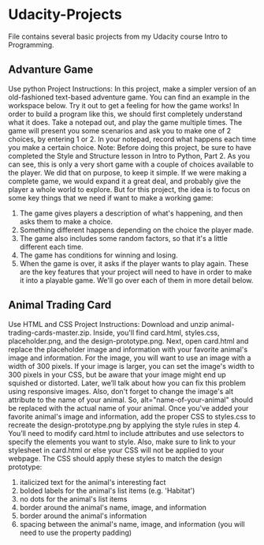 # Udacity-Projects
File contains several basic projects from my Udacity course Intro to Programming.

## Advanture Game
Use python
Project Instructions:
In this project, make a simpler version of an old-fashioned text-based adventure game. You can find an example in the workspace below. Try it out to get a feeling for how the game works!
In order to build a program like this, we should first completely understand what it does. Take a notepad out, and play the game multiple times. The game will present you some scenarios and ask you to make one of 2 choices, by entering 1 or 2. In your notepad, record what happens each time you make a certain choice.
Note: Before doing this project, be sure to have completed the Style and Structure lesson in Intro to Python, Part 2.
As you can see, this is only a very short game with a couple of choices available to the player. We did that on purpose, to keep it simple. If we were making a complete game, we would expand it a great deal, and probably give the player a whole world to explore. But for this project, the idea is to focus on some key things that we need if want to make a working game:
  1.	The game gives players a description of what's happening, and then asks them to make a choice.
  2.	Something different happens depending on the choice the player made.
  3.	The game also includes some random factors, so that it's a little different each time.
  4.	The game has conditions for winning and losing.
  5.	When the game is over, it asks if the player wants to play again.
These are the key features that your project will need to have in order to make it into a playable game. We'll go over each of them in more detail below.

## Animal Trading Card
Use HTML and CSS
Project Instructions:
Download and unzip animal-trading-cards-master.zip. Inside, you'll find card.html, styles.css, placeholder.png, and the design-prototype.png.
Next, open card.html and replace the placeholder image and information with your favorite animal's image and information. For the image, you will want to use an image with a width of 300 pixels. If your image is larger, you can set the image's width to 300 pixels in your CSS, but be aware that your image might end up squished or distorted. Later, we’ll talk about how you can fix this problem using responsive images. Also, don't forget to change the image's alt attribute to the name of your animal. So, alt="name-of-your-animal" should be replaced with the actual name of your animal.
Once you've added your favorite animal's image and information, add the proper CSS to styles.css to recreate the design-prototype.png by applying the style rules in step 4. You’ll need to modify card.html to include attributes and use selectors to specify the elements you want to style. Also, make sure to link to your stylesheet in card.html or else your CSS will not be applied to your webpage.
The CSS should apply these styles to match the design prototype:
  1.	italicized text for the animal's interesting fact
  2.	bolded labels for the animal's list items (e.g. 'Habitat')
  3.	no dots for the animal's list items
  4.	border around the animal's name, image, and information
  5.	border around the animal's information
  6.	spacing between the animal's name, image, and information (you will need to use the property padding)
  
  

